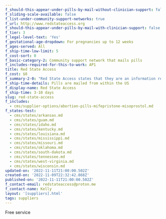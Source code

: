 ```yaml
---
f_should-this-appear-under-pills-by-mail-without-clinician-support: false
f_sliding-scale-available: false
f_list-under-community-support-networks: true
f_url: http://www.redstateaccess.org
f_should-this-appear-under-pills-by-mail-with-clinician-support: false
f_tier: 3
f_legal-level-text: 'Yes'
f_gestational-age-dropdown: For pregnancies up to 12 weeks
f_ages-served: All
f_ship-time-low-limit: 5
f_cost-sort: 0
f_basic-category-2: Community support network that mails pills
f_includes-required-for-this-to-work: AP1
title: Red State Access
f_cost: $0
f_summary-2-0: "Red State Access states that they are an information resource that provides support to people looking for abortion pills.\_All services are free. No medical consultation provided, no prescription needed.\n\nEmail [infoRSAccess@proton.me](mailto:laslibresgto@proton.me) to request help. Include your name, first day of your last menstrual period, and address."
f_ship-time-details: Pills are mailed from within the US
f_display-name: Red State Access
f_ship-time: 3-10 days
slug: red-state-access
f_includes:
  - cms/supplier-options/abortion-pills-mifepristone-misoprostol.md
f_states-test:
  - cms/states/arkansas.md
  - cms/states/guam.md
  - cms/states/idaho.md
  - cms/states/kentucky.md
  - cms/states/louisiana.md
  - cms/states/mississippi.md
  - cms/states/missouri.md
  - cms/states/oklahoma.md
  - cms/states/south-dakota.md
  - cms/states/tennessee.md
  - cms/states/west-virginia.md
  - cms/states/wisconsin.md
updated-on: '2022-11-11T21:00:00.502Z'
created-on: '2022-11-09T22:32:42.868Z'
published-on: '2022-11-11T21:00:00.502Z'
f_contact-email: redstateaccess@proton.me
f_contact-name: Kelly
layout: '[suppliers].html'
tags: suppliers
---
```


Free service
